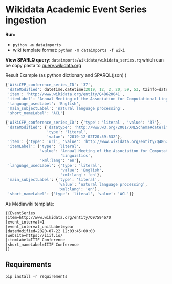 # Wikidata Academic Event Series ingestion

**Run:**
* `python -m dataimports`
* wiki template format: `python -m dataimports -f wiki`


**View SPARLQ query**: `dataimports/wikidata/wikidata_series.rq`
which can be copy pasta to [query.wikidata.org](https://query.wikidata.org/)

Result Example (as python dictionary and SPARQL(json) )
```python
{'WikiCFP_conference_series_ID': '37',
 'dateModified': datetime.datetime(2019, 12, 2, 20, 59, 53, tzinfo=datetime.timezone.utc),
 'item': 'http://www.wikidata.org/entity/Q48620041',
 'itemLabel': 'Annual Meeting of the Association for Computational Linguistics',
 'language_usedLabel': 'English',
 'main_subjectLabel': 'natural language processing',
 'short_nameLabel': 'ACL'}
```
```python
{'WikiCFP_conference_series_ID': {'type': 'literal', 'value': '37'},
 'dateModified': {'datatype': 'http://www.w3.org/2001/XMLSchema#dateTime',
                  'type': 'literal',
                  'value': '2019-12-02T20:59:53Z'},
 'item': {'type': 'uri', 'value': 'http://www.wikidata.org/entity/Q48620041'},
 'itemLabel': {'type': 'literal',
               'value': 'Annual Meeting of the Association for Computational '
                        'Linguistics',
               'xml:lang': 'en'},
 'language_usedLabel': {'type': 'literal',
                        'value': 'English',
                        'xml:lang': 'en'},
 'main_subjectLabel': {'type': 'literal',
                       'value': 'natural language processing',
                       'xml:lang': 'en'},
 'short_nameLabel': {'type': 'literal', 'value': 'ACL'}}
```

As Mediawiki template:

```
{{EventSeries
|item=http://www.wikidata.org/entity/Q97594670
|event_interval=1
|event_interval_unitLabel=year
|dateModified=2020-07-22 12:03:45+00:00
|website=https://iiif.io/
|itemLabel=IIIF Conference
|short_nameLabel=IIIF Conference
}}
```

## Requirements
`pip install -r requirements`